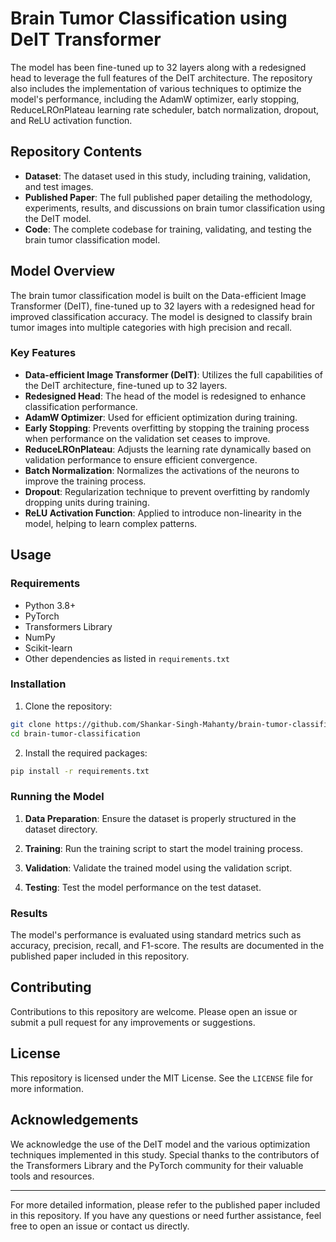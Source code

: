 # Brain Tumor Classification using DeIT Transformer

The model has been fine-tuned up to 32 layers along with a redesigned head to leverage the full features of the DeIT architecture. The repository also includes the implementation of various techniques to optimize the model's performance, including the AdamW optimizer, early stopping, ReduceLROnPlateau learning rate scheduler, batch normalization, dropout, and ReLU activation function.

## Repository Contents

- **Dataset**: The dataset used in this study, including training, validation, and test images.
- **Published Paper**: The full published paper detailing the methodology, experiments, results, and discussions on brain tumor classification using the DeIT model.
- **Code**: The complete codebase for training, validating, and testing the brain tumor classification model.

## Model Overview

The brain tumor classification model is built on the Data-efficient Image Transformer (DeIT), fine-tuned up to 32 layers with a redesigned head for improved classification accuracy. The model is designed to classify brain tumor images into multiple categories with high precision and recall.

### Key Features

- **Data-efficient Image Transformer (DeIT)**: Utilizes the full capabilities of the DeIT architecture, fine-tuned up to 32 layers.
- **Redesigned Head**: The head of the model is redesigned to enhance classification performance.
- **AdamW Optimizer**: Used for efficient optimization during training.
- **Early Stopping**: Prevents overfitting by stopping the training process when performance on the validation set ceases to improve.
- **ReduceLROnPlateau**: Adjusts the learning rate dynamically based on validation performance to ensure efficient convergence.
- **Batch Normalization**: Normalizes the activations of the neurons to improve the training process.
- **Dropout**: Regularization technique to prevent overfitting by randomly dropping units during training.
- **ReLU Activation Function**: Applied to introduce non-linearity in the model, helping to learn complex patterns.

## Usage

### Requirements

- Python 3.8+
- PyTorch
- Transformers Library
- NumPy
- Scikit-learn
- Other dependencies as listed in `requirements.txt`

### Installation

1. Clone the repository:

```bash
git clone https://github.com/Shankar-Singh-Mahanty/brain-tumor-classification.git
cd brain-tumor-classification
```

2. Install the required packages:

```bash
pip install -r requirements.txt
```

### Running the Model

1. **Data Preparation**: Ensure the dataset is properly structured in the dataset directory.

2. **Training**: Run the training script to start the model training process.

3. **Validation**: Validate the trained model using the validation script.

4. **Testing**: Test the model performance on the test dataset.

### Results

The model's performance is evaluated using standard metrics such as accuracy, precision, recall, and F1-score. The results are documented in the published paper included in this repository.

## Contributing

Contributions to this repository are welcome. Please open an issue or submit a pull request for any improvements or suggestions.

## License

This repository is licensed under the MIT License. See the `LICENSE` file for more information.

## Acknowledgements

We acknowledge the use of the DeIT model and the various optimization techniques implemented in this study. Special thanks to the contributors of the Transformers Library and the PyTorch community for their valuable tools and resources.

---

For more detailed information, please refer to the published paper included in this repository. If you have any questions or need further assistance, feel free to open an issue or contact us directly.
